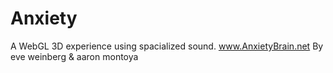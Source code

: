 # Anxiety

A WebGL 3D experience using spacialized sound. 
www.AnxietyBrain.net
By eve weinberg & aaron montoya
